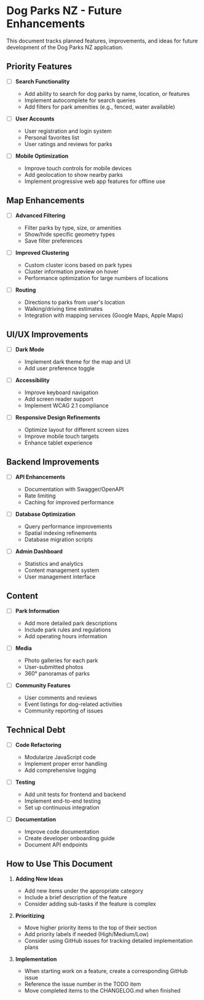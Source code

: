 # Dog Parks NZ - Future Enhancements

This document tracks planned features, improvements, and ideas for future development of the Dog Parks NZ application.

## Priority Features

- [ ] **Search Functionality**
  - Add ability to search for dog parks by name, location, or features
  - Implement autocomplete for search queries
  - Add filters for park amenities (e.g., fenced, water available)

- [ ] **User Accounts**
  - User registration and login system
  - Personal favorites list
  - User ratings and reviews for parks

- [ ] **Mobile Optimization**
  - Improve touch controls for mobile devices
  - Add geolocation to show nearby parks
  - Implement progressive web app features for offline use

## Map Enhancements

- [ ] **Advanced Filtering**
  - Filter parks by type, size, or amenities
  - Show/hide specific geometry types
  - Save filter preferences

- [ ] **Improved Clustering**
  - Custom cluster icons based on park types
  - Cluster information preview on hover
  - Performance optimization for large numbers of locations

- [ ] **Routing**
  - Directions to parks from user's location
  - Walking/driving time estimates
  - Integration with mapping services (Google Maps, Apple Maps)

## UI/UX Improvements

- [ ] **Dark Mode**
  - Implement dark theme for the map and UI
  - Add user preference toggle

- [ ] **Accessibility**
  - Improve keyboard navigation
  - Add screen reader support
  - Implement WCAG 2.1 compliance

- [ ] **Responsive Design Refinements**
  - Optimize layout for different screen sizes
  - Improve mobile touch targets
  - Enhance tablet experience

## Backend Improvements

- [ ] **API Enhancements**
  - Documentation with Swagger/OpenAPI
  - Rate limiting
  - Caching for improved performance

- [ ] **Database Optimization**
  - Query performance improvements
  - Spatial indexing refinements
  - Database migration scripts

- [ ] **Admin Dashboard**
  - Statistics and analytics
  - Content management system
  - User management interface

## Content

- [ ] **Park Information**
  - Add more detailed park descriptions
  - Include park rules and regulations
  - Add operating hours information

- [ ] **Media**
  - Photo galleries for each park
  - User-submitted photos
  - 360° panoramas of parks

- [ ] **Community Features**
  - User comments and reviews
  - Event listings for dog-related activities
  - Community reporting of issues

## Technical Debt

- [ ] **Code Refactoring**
  - Modularize JavaScript code
  - Implement proper error handling
  - Add comprehensive logging

- [ ] **Testing**
  - Add unit tests for frontend and backend
  - Implement end-to-end testing
  - Set up continuous integration

- [ ] **Documentation**
  - Improve code documentation
  - Create developer onboarding guide
  - Document API endpoints

## How to Use This Document

1. **Adding New Ideas**
   - Add new items under the appropriate category
   - Include a brief description of the feature
   - Consider adding sub-tasks if the feature is complex

2. **Prioritizing**
   - Move higher priority items to the top of their section
   - Add priority labels if needed (High/Medium/Low)
   - Consider using GitHub issues for tracking detailed implementation plans

3. **Implementation**
   - When starting work on a feature, create a corresponding GitHub issue
   - Reference the issue number in the TODO item
   - Move completed items to the CHANGELOG.md when finished
